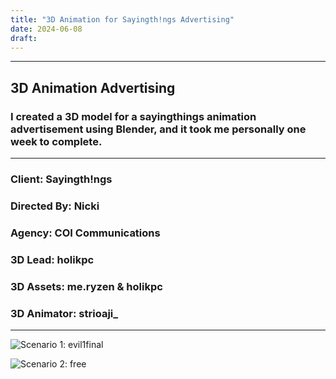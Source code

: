 ```yaml
---
title: "3D Animation for Sayingth!ngs Advertising"
date: 2024-06-08
draft: 
---
```



---
## 3D Animation Advertising
### I created a 3D model for a sayingthings animation advertisement using Blender, and it took me personally one week to complete.
---

### Client: Sayingth!ngs
### Directed By: Nicki
### Agency: COI Communications
### 3D Lead: holikpc
### 3D Assets: me.ryzen & holikpc
### 3D Animator: strioaji_
---
![Scenario 1: evil1final](/images/sayingthings1.webp)

![Scenario 2: free](/images/sayingthings2.webp)


